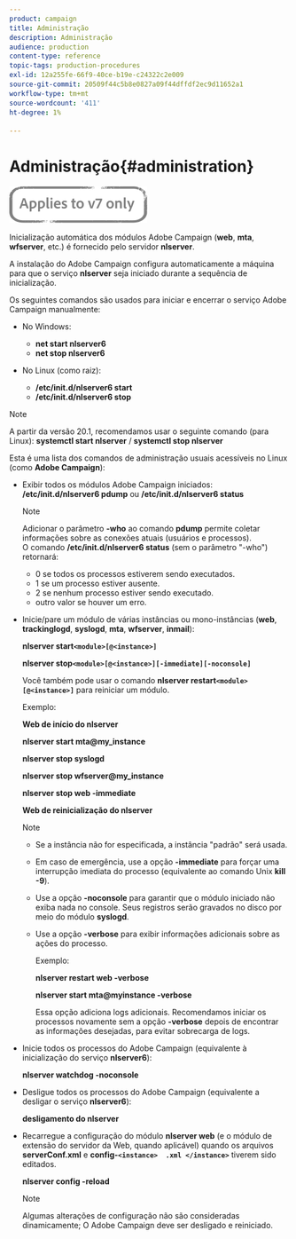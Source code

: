 ```yaml
---
product: campaign
title: Administração
description: Administração
audience: production
content-type: reference
topic-tags: production-procedures
exl-id: 12a255fe-66f9-40ce-b19e-c24322c2e009
source-git-commit: 20509f44c5b8e0827a09f44dffdf2ec9d11652a1
workflow-type: tm+mt
source-wordcount: '411'
ht-degree: 1%

---
```


# Administração{#administration}

![](../../assets/v7-only.svg)

Inicialização automática dos módulos Adobe Campaign (**web**, **mta**, **wfserver**, etc.) é fornecido pelo servidor **nlserver**.

A instalação do Adobe Campaign configura automaticamente a máquina para que o serviço **nlserver** seja iniciado durante a sequência de inicialização.

Os seguintes comandos são usados para iniciar e encerrar o serviço Adobe Campaign manualmente:

* No Windows:

   * **net start nlserver6**
   * **net stop nlserver6**

* No Linux (como raiz):

   * **/etc/init.d/nlserver6 start**
   * **/etc/init.d/nlserver6 stop**

>[!NOTE]
>
>A partir da versão 20.1, recomendamos usar o seguinte comando (para Linux): **systemctl start nlserver** / **systemctl stop nlserver**

Esta é uma lista dos comandos de administração usuais acessíveis no Linux (como **Adobe Campaign**):

* Exibir todos os módulos Adobe Campaign iniciados: **/etc/init.d/nlserver6 pdump** ou **/etc/init.d/nlserver6 status**

   >[!NOTE]
   >
   >Adicionar o parâmetro **-who** ao comando **pdump** permite coletar informações sobre as conexões atuais (usuários e processos).\
   >O comando **/etc/init.d/nlserver6 status** (sem o parâmetro &quot;-who&quot;) retornará:
   >
   >    * 0 se todos os processos estiverem sendo executados.
   >    * 1 se um processo estiver ausente.
   >    * 2 se nenhum processo estiver sendo executado.
   >    * outro valor se houver um erro.


* Inicie/pare um módulo de várias instâncias ou mono-instâncias (**web**, **trackinglogd**, **syslogd**, **mta**, **wfserver**, **inmail**):

   **nlserver start`<module>[@<instance>]`**

   **nlserver stop`<module>[@<instance>][-immediate][-noconsole]`**

   Você também pode usar o comando **nlserver restart`<module>[@<instance>]`** para reiniciar um módulo.

   Exemplo:

   **Web de início do nlserver**

   **nlserver start mta@my_instance**

   **nlserver stop syslogd**

   **nlserver stop wfserver@my_instance**

   **nlserver stop web -immediate**

   **Web de reinicialização do nlserver**

   >[!NOTE]
   >
   >* Se a instância não for especificada, a instância &quot;padrão&quot; será usada.
   >* Em caso de emergência, use a opção **-immediate** para forçar uma interrupção imediata do processo (equivalente ao comando Unix **kill -9**).
   >* Use a opção **-noconsole** para garantir que o módulo iniciado não exiba nada no console. Seus registros serão gravados no disco por meio do módulo **syslogd**.
   >* Use a opção **-verbose** para exibir informações adicionais sobre as ações do processo.
   >
   >   Exemplo:
   >
   >   **nlserver restart web -verbose**
   >
   >   **nlserver start mta@myinstance -verbose**
   >
   >   Essa opção adiciona logs adicionais. Recomendamos iniciar os processos novamente sem a opção **-verbose** depois de encontrar as informações desejadas, para evitar sobrecarga de logs.


* Inicie todos os processos do Adobe Campaign (equivalente à inicialização do serviço **nlserver6**):

   **nlserver watchdog -noconsole**

* Desligue todos os processos do Adobe Campaign (equivalente a desligar o serviço **nlserver6**):

   **desligamento do nlserver**

* Recarregue a configuração do módulo **nlserver web** (e o módulo de extensão do servidor da Web, quando aplicável) quando os arquivos **serverConf.xml** e **config-`<instance>  .xml </instance>`** tiverem sido editados.

   **nlserver config -reload**

   >[!NOTE]
   >
   >Algumas alterações de configuração não são consideradas dinamicamente; O Adobe Campaign deve ser desligado e reiniciado.
